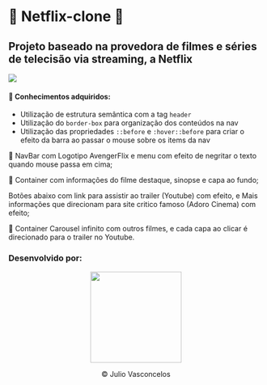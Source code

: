 # 🚀 Netflix-clone 🚀

## Projeto baseado na provedora de filmes e séries de telecisão via streaming, a Netflix

<img src="img/Projeto Netflix.gif">

<h4> 📝 Conhecimentos adquiridos: </h4>

- Utilização de estrutura semântica com a tag ```header``` 
- Utilização do ```border-box``` para organização dos conteúdos na nav
- Utilização das propriedades ```::before``` e ```:hover::before``` para criar o efeito da barra ao passar o mouse sobre os items da nav


📌 NavBar com Logotipo AvengerFlix e menu com efeito de negritar o texto quando mouse passa em cima;

📌 Container com informações do filme destaque, sinopse e capa ao fundo;

 Botões abaixo com link para assistir ao trailer (Youtube) com efeito, e Mais informações que direcionam para site critico famoso (Adoro Cinema) com efeito;

📌 Container Carousel infinito com outros filmes, e cada capa ao clicar é direcionado para o trailer no Youtube.

###  Desenvolvido por:
<div align="center">
  <a href="https://github.com/vasconjulio" >
    <img height="180em" src="https://ik.imagekit.io/p7aqqjfkrdg/82271381_1__6mi8cBP0w.png?updatedAt=1629316021874">
  </a>
  <p>&copy Julio Vasconcelos</p>
</div>